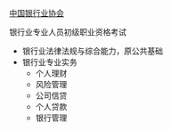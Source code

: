 [中国银行业协会](https://www.china-cba.net)

银行业专业人员初级职业资格考试
- 银行业法律法规与综合能力，原公共基础
- 银行业专业实务
  - 个人理财
  - 风险管理
  - 公司信贷
  - 个人贷款
  - 银行管理